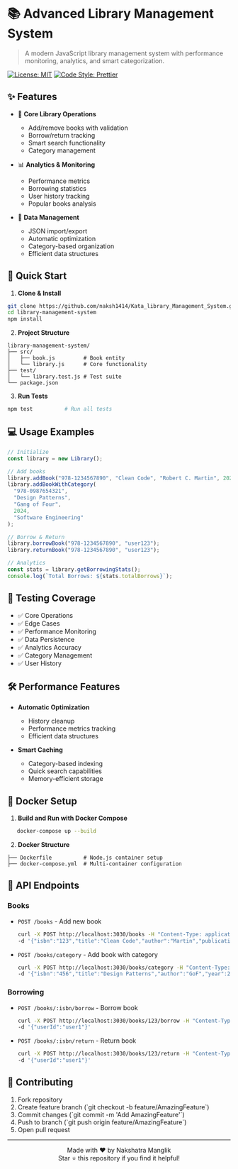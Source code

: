 # 📚 Advanced Library Management System

> A modern JavaScript library management system with performance monitoring, analytics, and smart categorization.

[![License: MIT](https://img.shields.io/badge/License-MIT-yellow.svg)](https://opensource.org/licenses/MIT)
[![Code Style: Prettier](https://img.shields.io/badge/Code_Style-Prettier-ff69b4.svg)](https://github.com/prettier/prettier)

## ✨ Features

- 📖 **Core Library Operations**
  - Add/remove books with validation
  - Borrow/return tracking
  - Smart search functionality
  - Category management

- 📊 **Analytics & Monitoring**
  - Performance metrics
  - Borrowing statistics
  - User history tracking
  - Popular books analysis

- 🔄 **Data Management**
  - JSON import/export
  - Automatic optimization
  - Category-based organization
  - Efficient data structures

## 🚀 Quick Start

1. **Clone & Install**
```bash
git clone https://github.com/naksh1414/Kata_library_Management_System.git
cd library-management-system
npm install
```

2. **Project Structure**
```
library-management-system/
├── src/
│   ├── book.js         # Book entity
│   └── library.js      # Core functionality
├── test/
│   └── library.test.js # Test suite
└── package.json
```

3. **Run Tests**
```bash
npm test          # Run all tests
```

## 💻 Usage Examples

```javascript
// Initialize
const library = new Library();

// Add books
library.addBook("978-1234567890", "Clean Code", "Robert C. Martin", 2024);
library.addBookWithCategory(
  "978-0987654321", 
  "Design Patterns", 
  "Gang of Four", 
  2024,
  "Software Engineering"
);

// Borrow & Return
library.borrowBook("978-1234567890", "user123");
library.returnBook("978-1234567890", "user123");

// Analytics
const stats = library.getBorrowingStats();
console.log(`Total Borrows: ${stats.totalBorrows}`);
```

## 🧪 Testing Coverage

- ✅ Core Operations
- ✅ Edge Cases
- ✅ Performance Monitoring
- ✅ Data Persistence
- ✅ Analytics Accuracy
- ✅ Category Management
- ✅ User History

## 🛠️ Performance Features

- **Automatic Optimization**
  - History cleanup
  - Performance metrics tracking
  - Efficient data structures

- **Smart Caching**
  - Category-based indexing
  - Quick search capabilities
  - Memory-efficient storage

## 🐳 Docker Setup

   1. **Build and Run with Docker Compose** 

```bash
   docker-compose up --build
```

   2. **Docker Structure**
```
├── Dockerfile          # Node.js container setup
├── docker-compose.yml  # Multi-container configuration
```

## 🔌 API Endpoints

### Books
- `POST /books` - Add new book
  ```bash
  curl -X POST http://localhost:3030/books -H "Content-Type: application/json" \
  -d '{"isbn":"123","title":"Clean Code","author":"Martin","publicationYear":2024}'
  ```

- `POST /books/category` - Add book with category
  ```bash
  curl -X POST http://localhost:3030/books/category -H "Content-Type: application/json" \
  -d '{"isbn":"456","title":"Design Patterns","author":"GoF","year":2024,"category":"Engineering"}'
  ```

### Borrowing
- `POST /books/:isbn/borrow` - Borrow book
  ```bash
  curl -X POST http://localhost:3030/books/123/borrow -H "Content-Type: application/json" \
  -d '{"userId":"user1"}'
  ```

- `POST /books/:isbn/return` - Return book
  ```bash
  curl -X POST http://localhost:3030/books/123/return -H "Content-Type: application/json" \
  -d '{"userId":"user1"}'
  ```

## 🤝 Contributing

1. Fork repository
2. Create feature branch (\`git checkout -b feature/AmazingFeature\`)
3. Commit changes (\`git commit -m 'Add AmazingFeature'\`)
4. Push to branch (\`git push origin feature/AmazingFeature\`)
5. Open pull request

---

<div align="center">
  Made with ❤️ by Nakshatra Manglik
  <br>
  Star ⭐ this repository if you find it helpful!
</div> 
